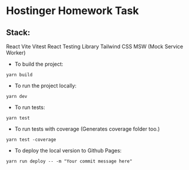 # Hostinger Homework Task

## Stack:

React
Vite
Vitest
React Testing Library
Tailwind CSS
MSW (Mock Service Worker)

- To build the project:

```
yarn build
```

- To run the project locally:

```
yarn dev
```

- To run tests:

```
yarn test
```

- To run tests with coverage (Generates coverage folder too.)

```
yarn test -coverage
```

- To deploy the local version to Github Pages:

```
yarn run deploy -- -m "Your commit message here"
```
